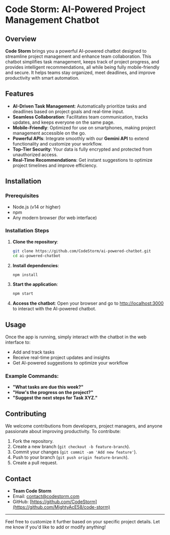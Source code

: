 
# Code Storm: AI-Powered Project Management Chatbot

## Overview

**Code Storm** brings you a powerful AI-powered chatbot designed to streamline project management and enhance team collaboration. This chatbot simplifies task management, keeps track of project progress, and provides intelligent recommendations, all while being fully mobile-friendly and secure. It helps teams stay organized, meet deadlines, and improve productivity with smart automation.

## Features

- **AI-Driven Task Management**: Automatically prioritize tasks and deadlines based on project goals and real-time input.
- **Seamless Collaboration**: Facilitates team communication, tracks updates, and keeps everyone on the same page.
- **Mobile-Friendly**: Optimized for use on smartphones, making project management accessible on the go.
- **Powerful APIs**: Integrate smoothly with our **Gemini API** to extend functionality and customize your workflow.
- **Top-Tier Security**: Your data is fully encrypted and protected from unauthorized access.
- **Real-Time Recommendations**: Get instant suggestions to optimize project timelines and improve efficiency.

## Installation

### Prerequisites

- Node.js (v14 or higher)
- npm
- Any modern browser (for web interface)

### Installation Steps

1. **Clone the repository**:
   ```bash
   git clone https://github.com/CodeStorm/ai-powered-chatbot.git
   cd ai-powered-chatbot
   ```

2. **Install dependencies**:
   ```bash
   npm install
   ```

3. **Start the application**:
   ```bash
   npm start
   ```

4. **Access the chatbot**:
   Open your browser and go to [http://localhost:3000](http://localhost:3000) to interact with the AI-powered chatbot.

## Usage

Once the app is running, simply interact with the chatbot in the web interface to:

- Add and track tasks
- Receive real-time project updates and insights
- Get AI-powered suggestions to optimize your workflow

### Example Commands:
- **"What tasks are due this week?"**
- **"How's the progress on the project?"**
- **"Suggest the next steps for Task XYZ."**

## Contributing

We welcome contributions from developers, project managers, and anyone passionate about improving productivity. To contribute:

1. Fork the repository.
2. Create a new branch (`git checkout -b feature-branch`).
3. Commit your changes (`git commit -am 'Add new feature'`).
4. Push to your branch (`git push origin feature-branch`).
5. Create a pull request.


## Contact

- **Team Code Storm**
- Email: [contact@codestorm.com](mailto:contact@codestorm.com)
- GitHub: [https://github.com/CodeStorm](https://github.com/MightyAcE58/code-storm)

---

Feel free to customize it further based on your specific project details. Let me know if you'd like to add or modify anything!

